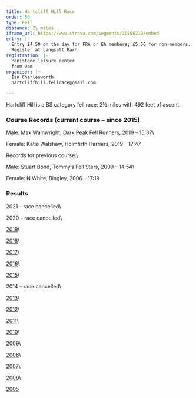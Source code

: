 ```yaml
---
title: Hartcliff Hill Race
order: 50
type: Fell
distance: 2½ miles
iframe_url: https://www.strava.com/segments/30806210/embed
entry: |-
  Entry £4.50 on the day for FRA or EA members; £5.50 for non-members.
  Register at Langsett Barn
registration: |-
  Penistone leisure center
  from 9am
organiser: |+
  Ian Charlesworth
  hartcliffhill.fellrace@gmail.com

---
```


Hartcliff Hill is a BS category fell race: 2½ miles with 492 feet of ascent.

### Course Records (current course – since 2015)

Male: Max Wainwright, Dark Peak Fell Runners, 2019 – 15:37\

Female: Katie Walshaw, Holmfirth Harriers, 2019 – 17:47

Records for previous course:\

Male: Stuart Bond, Tommy’s Fell Stars, 2009 – 14:54\

Female: N White, Bingley, 2006 – 17:19

### Results

2021 – race cancelled\

2020 – race cancelled\

[2019](http://pfrac.co.uk/wp-content/uploads/2019/05/Hartcliff-2019-Results.pdf '2019 Hartcliff Hill results')\

[2018](http://pfrac.co.uk/wp-content/uploads/2018/04/Hartcliff-2018-Results.pdf '2018 Hartcliff Hill results')\

[2017](http://pfrac.co.uk/wp-content/uploads/2017/04/Hartcliff-2017-Results.pdf '2017 Hartcliff Hill results')\

[2016](http://pfrac.co.uk/wp-content/uploads/2016/04/Hartcliff-2016-Results.pdf '2016 Hartcliff Hill results')\

[2015](http://pfrac.co.uk/wp-content/uploads/2015/07/Hartcliff-2015-Results.pdf '2015 Hartcliff Hill results')\

2014 – race cancelled\

[2013](http://fellrunner.org.uk/results.php?id=1847 '2013 Hartcliff Hill results')\

[2012](http://fellrunner.org.uk/results.php?id=1246 '2012 Hartcliff Hill results')\

[2011](http://fellrunner.org.uk/results.php?id=650 '2011 Hartcliff Hill results')\

[2010](http://fellrunner.org.uk/results/race10/10_hartcliff_hill.html '2010 Hartcliff Hill results')\

[2009](http://fellrunner.org.uk/results/race09/09_hartcliffe.html '2009 Hartcliff Hill results')\

[2008](http://fellrunner.org.uk/results/race08/hartcliffe08.txt '2008 Hartcliff Hill results')\

[2007](http://fellrunner.org.uk/results/race07/hartcliffehill.txt '2007 Hartcliff Hill results')\

[2006](http://fellrunner.org.uk/results/race06/hartcliffe.txt '2006 Hartcliff Hill results')\

[2005](http://fellrunner.org.uk/results/race05/hartcliffe.htm '2005 Hartcliff Hill results')
